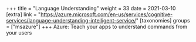 +++
title = "Language Understanding"
weight = 33
date = 2021-03-10
[extra]
link = "https://azure.microsoft.com/en-us/services/cognitive-services/language-understanding-intelligent-service/"
[taxonomies]
groups = ["msazure"]
+++
Azure: Teach your apps to understand commands from your users

